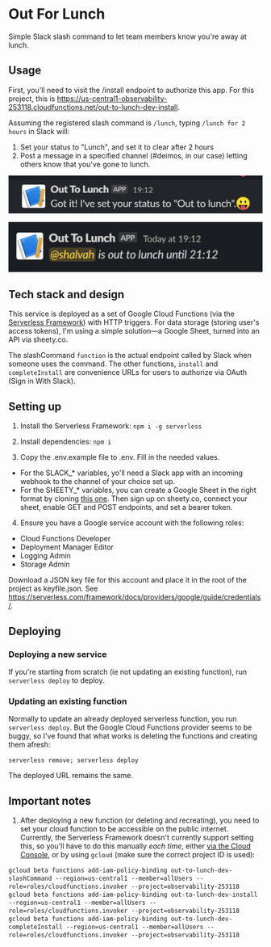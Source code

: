 # Out For Lunch
Simple Slack slash command to let team members know you're away at lunch.

## Usage
First, you'll need to visit the /install endpoint to authorize this app. For this project, this is https://us-central1-observability-253118.cloudfunctions.net/out-to-lunch-dev-install.

Assuming the registered slash command is `/lunch`, typing `/lunch for 2 hours` in Slack will:
1. Set your status to "Lunch", and set it to clear after 2 hours
2. Post a message in a specified channel (#deimos, in our case) letting others know that you've gone to lunch.

![](./response.png)

![](./notification.png)

## Tech stack and design
This service is deployed as a set of Google Cloud Functions (via the [Serverless Framework](http://serverless.com)) with HTTP triggers. For data storage (storing user's access tokens), I'm using a simple solution—a Google Sheet, turned into an API via sheety.co.

The slashCommand `function` is the actual endpoint called by Slack when someone uses the command. The other functions, `install` and `completeInstall` are convenience URLs for users to authorize via OAuth (Sign in With Slack).

## Setting up
1. Install the Serverless Framework: `npm i -g serverless`

2. Install dependencies: `npm i`

3. Copy the .env.example file to .env. Fill in the needed values.
  - For the SLACK_* variables, yo'll need a Slack app with an incoming webhook to the channel of your choice set up.
  - For the SHEETY_* variables, you can create a Google Sheet in the right format by cloning [this one](https://docs.google.com/spreadsheets/d/1cty8Bnyqd2Swgq929xvd8ZB3qKBb77JjJe7XDWcDffE/edit?usp=sharing). Then sign up on sheety.co, connect your sheet, enable GET and POST endpoints, and set a bearer token. 

4. Ensure you have a Google service account with the following roles:
  - Cloud Functions Developer
  - Deployment Manager Editor
  - Logging Admin
  - Storage Admin

  Download a JSON key file for this account and place it in the root of the project as keyfile.json. See https://serverless.com/framework/docs/providers/google/guide/credentials/.

## Deploying
### Deploying a new service
If you're starting from scratch (ie not updating an existing function), run `serverless deploy` to deploy.

### Updating an existing function
Normally to update an already deployed serverless function, you run `serverless deploy`. But the Google Cloud Functions provider seems to be buggy, so I've found that what works is deleting the functions and creating them afresh:

```
serverless remove; serverless deploy
```

The deployed URL remains the same.

## Important notes
1. After deploying a new function (or deleting and recreating), you need to set your cloud function to be accessible on the public internet. Currently, the Serverless Framework doesn't currently support setting this, so you'll have to do this manually *_each time_*, either [via the Cloud Console](https://cloud.google.com/functions/docs/securing/managing-access-iam#allowing_unauthenticated_function_invocation), or by using `gcloud` (make sure the correct project ID is used):
```
gcloud beta functions add-iam-policy-binding out-to-lunch-dev-slashCommand --region=us-central1 --member=allUsers --role=roles/cloudfunctions.invoker --project=observability-253118
gcloud beta functions add-iam-policy-binding out-to-lunch-dev-install --region=us-central1 --member=allUsers --role=roles/cloudfunctions.invoker --project=observability-253118
gcloud beta functions add-iam-policy-binding out-to-lunch-dev-completeInstall --region=us-central1 --member=allUsers --role=roles/cloudfunctions.invoker --project=observability-253118
```
